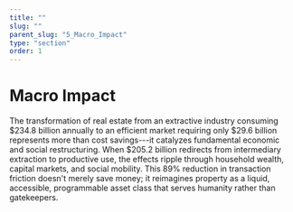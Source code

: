 ```yaml
---
title: ""
slug: ""
parent_slug: "5_Macro_Impact"
type: "section"
order: 1
---
```


# Macro Impact

The transformation of real estate from an extractive industry consuming
\$234.8 billion annually to an efficient market requiring only \$29.6
billion represents more than cost savings---it catalyzes fundamental
economic and social restructuring. When \$205.2 billion redirects from
intermediary extraction to productive use, the effects ripple through
household wealth, capital markets, and social mobility. This 89%
reduction in transaction friction doesn't merely save money; it
reimagines property as a liquid, accessible, programmable asset class
that serves humanity rather than gatekeepers.
